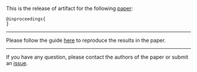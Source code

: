 This is the release of artifact for the following [paper]():

```
@inproceedings{
}
```

---

Please follow the guide [here](code) to reproduce the results in the paper.

---

If you have any question, please contact the authors of the paper or submit an [issue](https://github.com/presto-osu/ecoop21/issues/new?labels=question).

